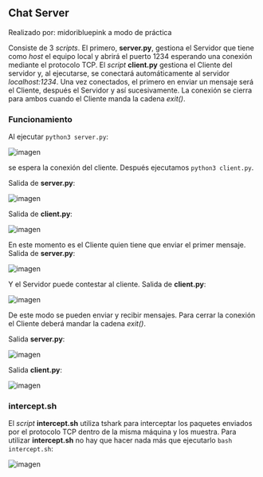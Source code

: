 ## Chat Server

Realizado por: midoribluepink a modo de práctica

Consiste de 3 *scripts*. El primero, **server.py**, gestiona el Servidor que tiene como *host* el equipo local y abrirá el puerto 1234 esperando una conexión mediante el protocolo TCP. El *script* **client.py**
gestiona el Cliente del servidor y, al ejecutarse, se conectará automáticamente al servidor *localhost:1234*. Una vez conectados, el primero en enviar un mensaje será el Cliente, 
después el Servidor y así sucesivamente. La conexión se cierra para ambos cuando el Cliente manda la cadena *exit()*.

### Funcionamiento

Al ejecutar `python3 server.py`:

![imagen](https://github.com/user-attachments/assets/a12f2596-7220-407a-a95b-2c8d47e28b43)

se espera la conexión del cliente. Después ejecutamos `python3 client.py`.

Salida de **server.py**:

![imagen](https://github.com/user-attachments/assets/353c63b4-adf9-4bae-8beb-3aa10b8f0697)

Salida de **client.py**:

![imagen](https://github.com/user-attachments/assets/2725df12-27c4-492e-9e89-a2e43d9f5c50)

En este momento es el Cliente quien tiene que enviar el primer mensaje. Salida de **server.py**:

![imagen](https://github.com/user-attachments/assets/ef0008a5-cf86-47a4-98a4-beac21bf8d92)

Y el Servidor puede contestar al cliente. Salida de **client.py**:

![imagen](https://github.com/user-attachments/assets/62758f74-1668-43f0-a1d5-9c03ea9b92ef)

De este modo se pueden enviar y recibir mensajes. Para cerrar la conexión el Cliente deberá mandar la cadena *exit()*.

Salida **server.py**:

![imagen](https://github.com/user-attachments/assets/f9084cf7-a221-4dea-9f74-953e694d5d40)

Salida **client.py**:

![imagen](https://github.com/user-attachments/assets/d8005322-8265-4f06-a015-552777cc37b9)

### intercept.sh

El *script* **intercept.sh** utiliza tshark para interceptar los paquetes enviados por el protocolo TCP dentro de la misma máquina y los muestra. Para utilizar **intercept.sh** no hay
que hacer nada más que ejecutarlo `bash intercept.sh`:

![imagen](https://github.com/user-attachments/assets/69365edf-3555-4e4e-a9f1-6b547d5d75bb)

